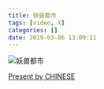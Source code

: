 ```yaml
---
title: 妖兽都市
tags: [video, X]
categories: []
date: 2019-03-06 13:09:11
---
```

![妖兽都市](https://blog-staryu-cn.oss-cn-shanghai.aliyuncs.com/%E5%A6%96%E5%85%BD%E9%83%BD%E5%B8%82.png)
<!-- truncate -->
[Present by CHINESE](https://mp.weixin.qq.com/s?__biz=MzU4MDcxMDcxMQ==&mid=2247484046&idx=1&sn=6a08f6bfb23a43f20adfae4a87a2ee19&chksm=fd53fad6ca2473c095e29c5537cee211244d3b0445689fa2e2f84c143e55b84a6191f295484f&mpshare=1&scene=2&srcid=&from=timeline&ascene=14&devicetype=Windows+10&version=62060730&nettype=WIFI&abtest_cookie=BQABAAgACgALABIAEwAFAJ6GHgAjlx4AWpkeAMSZHgDRmR4AAAA%3D&lang=zh_CN&pass_ticket=2MSZdnSCnFaNNox%2FRyA230goIYpjJf0S3Go%2BLK7tSGnvJXPGneIHZjCpEdlJ7oz2&wx_header=1&key=6c85e34880e486d592b5a11085865b24cf5742c00536a9b54b6dee94d686928a5df2f013a7d2a5013a4a640fe666ef91440691ba1d212f5ee82b4d6bb36eb8d042fd9d6f11e5b890e3dd6dc859e4bf33&uin=MTQxNTIwNTM4Mw%3D%3D)
